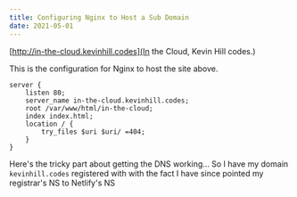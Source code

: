 ```yaml
---
title: Configuring Nginx to Host a Sub Domain
date: 2021-05-01
---
```


[http://in-the-cloud.kevinhill.codes](In the Cloud, Kevin Hill codes.)

This is the configuration for Nginx to host the site above.

```
server {
    listen 80;
    server_name in-the-cloud.kevinhill.codes;
    root /var/www/html/in-the-cloud;
    index index.html;
    location / {
        try_files $uri $uri/ =404;
    }
}
```

Here's the tricky part about getting the DNS working...
So I have my domain `kevinhill.codes` registered with with the fact I have since pointed my registrar's NS to Netlify's NS
